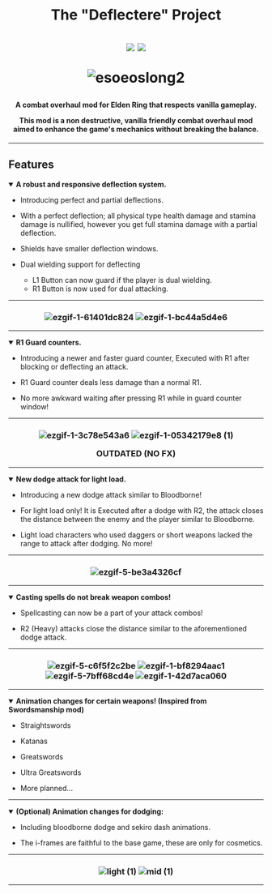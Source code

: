 <h1 align="center"> The "Deflectere" Project 

<img src='https://img.shields.io/badge/developer-Ermith-green' /> <img src='https://img.shields.io/badge/developer-Jutraim-green' />

![esoeoslong2](https://user-images.githubusercontent.com/72628161/229930169-329ad550-fec5-4ad5-9ad6-013dcd740656.png)


</h1> 

<h4 align="center">
A combat overhaul mod for Elden Ring that respects vanilla gameplay.


This mod is a non destructive, vanilla friendly combat overhaul mod aimed to enhance the game's mechanics without breaking the balance.

</h4>

---

<h2> Features </h2>

<details open>
<summary><strong>A robust and responsive deflection system.</strong></summary>

- Introducing perfect and partial deflections.

- With a perfect deflection; all physical type health damage and stamina damage is nullified, however you get full stamina damage with a partial deflection.

- Shields have smaller deflection windows.

- Dual wielding support for deflecting
	- L1 Button can now guard if the player is dual wielding.
	- R1 Button is now used for dual attacking.

</details>

---

<h3 align="center">

![ezgif-1-61401dc824](https://user-images.githubusercontent.com/72628161/228978865-d40658c3-1bda-4ace-9e6a-dca14694afeb.gif)
![ezgif-1-bc44a5d4e6](https://user-images.githubusercontent.com/72628161/228979007-0eb1abc7-5f59-49dc-bbfc-9ddd68cd8e3e.gif)

</h3>

---

<details open>
<summary><strong>R1 Guard counters.</strong></summary>

- Introducing a newer and faster guard counter, Executed with R1 after blocking or deflecting an attack.

- R1 Guard counter deals less damage than a normal R1.

- No more awkward waiting after pressing R1 while in guard counter window!

</details>

---

<h3 align="center">

![ezgif-1-3c78e543a6](https://user-images.githubusercontent.com/72628161/228981388-23272426-4f04-4359-a89f-249c5bcbb819.gif)
![ezgif-1-05342179e8 (1)](https://user-images.githubusercontent.com/72628161/228981464-01358d3b-6683-457f-98a9-43ff362445eb.gif)

OUTDATED (NO FX)

</h3>

---

<details open>
<summary><strong>New dodge attack for light load.</strong></summary>

- Introducing a new dodge attack similar to Bloodborne!

- For light load only! It is Executed after a dodge with R2, the attack closes the distance between the enemy and the player similar to Bloodborne.

- Light load characters who used daggers or short weapons lacked the range to attack after dodging. No more!

</details>

---

<h3 align="center">

![ezgif-5-be3a4326cf](https://user-images.githubusercontent.com/72628161/228981955-26f72a07-ccca-4502-b10d-c27605e53b87.gif)

</h3>

---

<details open>
<summary><strong>Casting spells do not break weapon combos!</strong></summary>

- Spellcasting can now be a part of your attack combos!

- R2 (Heavy) attacks close the distance similar to the aforementioned dodge attack.

</details>

---

<h3 align="center">

![ezgif-5-c6f5f2c2be](https://user-images.githubusercontent.com/72628161/228983260-a846ab62-29e6-4499-b601-92ca356b96b6.gif)
![ezgif-1-bf8294aac1](https://user-images.githubusercontent.com/72628161/228982326-b29332c9-af1c-4173-94ed-7a6dd19d55b5.gif)
![ezgif-5-7bff68cd4e](https://user-images.githubusercontent.com/72628161/228983119-d1939588-c5ee-4ce0-8f8a-aeecf7419c19.gif)
![ezgif-1-42d7aca060](https://user-images.githubusercontent.com/72628161/228982239-65d43502-99d2-4785-b773-f45ae7c2985f.gif)

</h3>

---

<details open>
<summary><strong>Animation changes for certain weapons! (Inspired from Swordsmanship mod)</strong></summary>

- Straightswords

- Katanas

- Greatswords

- Ultra Greatswords

- More planned...

</details>

---

<details open>
<summary><strong>(Optional) Animation changes for dodging:</strong></summary>

- Including bloodborne dodge and sekiro dash animations.

- The i-frames are faithful to the base game, these are only for cosmetics.

</details>

---

<h3 align="center">

![light (1)](https://user-images.githubusercontent.com/72628161/228982515-83e3ecdc-9d5a-4362-9ce8-aeaaed50641a.gif)
![mid (1)](https://user-images.githubusercontent.com/72628161/228982550-d4f3823b-e566-4524-bb55-abd8ae245108.gif)

</h3>

---
